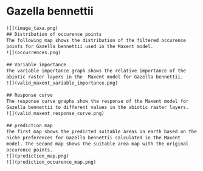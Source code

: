# Gazella bennettii 
    ![](image_taxa.png) 
    ## Distribution of occurence points 
    The following map shows the distribution of the filtered occurence points for Gazella bennettii used in the Maxent model. 
    ![](occurrences.png)
    
    ## Variable importance 
    The variable importance graph shows the relative importance of the abiotic raster layers in the  Maxent model for Gazella bennettii. 
    ![](valid_maxent_variable_importance.png)
    
    ## Response curve 
    The response curve graphs show the response of the Maxent model for Gazella bennettii to different values in the abiotic raster layers. 
    ![](valid_maxent_response_curve.png)
    
    ## prediction map 
    The first map shows the predicted suitable areas on earth based on the niche preferences for Gazella bennettii calculated in the Maxent model. The second map shows the suitable area map with the original occurence points. 
    ![](prediction_map.png)
    ![](prediction_occurence_map.png)
    
